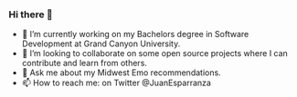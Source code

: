 ### Hi there 👋

- 🔭 I’m currently working on my Bachelors degree in Software Development at Grand Canyon University. 
- 👯 I’m looking to collaborate on some open source projects where I can contribute and learn from others. 
- 💬 Ask me about my Midwest Emo recommendations. 
- 📫 How to reach me: on Twitter @JuanEsparranza





